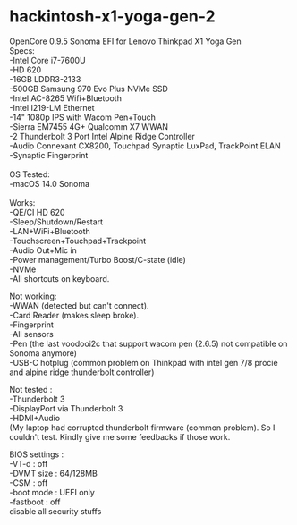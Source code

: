 # hackintosh-x1-yoga-gen-2
OpenCore 0.9.5 Sonoma EFI for Lenovo Thinkpad X1 Yoga Gen 
<br />
Specs:<br />
-Intel Core i7-7600U<br />
-HD 620<br />
-16GB LDDR3-2133<br />
-500GB Samsung 970 Evo Plus NVMe SSD<br />
-Intel AC-8265 Wifi+Bluetooth<br />
-Intel I219-LM Ethernet<br />
-14" 1080p IPS with Wacom Pen+Touch<br />
-Sierra EM7455 4G+ Qualcomm X7 WWAN<br />
-2 Thunderbolt 3 Port Intel Alpine Ridge Controller<br />
-Audio Connexant CX8200, Touchpad Synaptic LuxPad, TrackPoint ELAN<br />
-Synaptic Fingerprint<br />
<br />
OS Tested:<br />
-macOS 14.0 Sonoma<br />
<br />
Works:<br />
-QE/CI HD 620<br />
-Sleep/Shutdown/Restart<br />
-LAN+WiFi+Bluetooth<br />
-Touchscreen+Touchpad+Trackpoint<br />
-Audio Out+Mic in<br />
-Power management/Turbo Boost/C-state (idle)<br />
-NVMe<br />
-All shortcuts on keyboard.<br />

Not working:<br />
-WWAN (detected but can't connect).<br />
-Card Reader (makes sleep broke).<br />
-Fingerprint <br />
-All sensors<br />
-Pen (the last voodooi2c that support wacom pen (2.6.5) not compatible on Sonoma anymore)<br />
-USB-C hotplug (common problem on Thinkpad with intel gen 7/8 procie and alpine ridge thunderbolt controller)<br />

Not tested : <br />
-Thunderbolt 3<br />
-DisplayPort via Thunderbolt 3<br />
-HDMI+Audio <br />
(My laptop had corrupted thunderbolt firmware (common problem). So I couldn't test. Kindly give me some feedbacks if those work.<br />

BIOS settings :<br />
-VT-d : off<br />
-DVMT size : 64/128MB<br />
-CSM : off<br />
-boot mode : UEFI only<br />
-fastboot : off<br />
disable all security stuffs<br />
